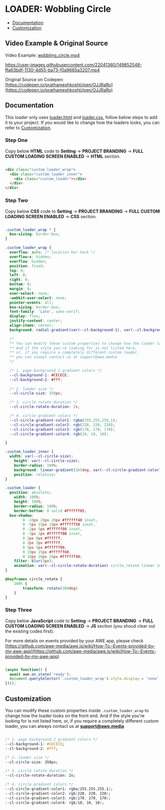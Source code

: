 # LOADER: Wobbling Circle

- [Documentation](#documentation)
- [Customization](#customization)

## Video Example & Original Source


Video Example: [wobbling_circle.mp4](wobbling_circle.mp4)



https://user-images.githubusercontent.com/22041360/149852548-ffa63bdf-1130-4d55-ba73-f0a9665a3207.mp4



Original Source on Codepen: [https://codepen.io/prathameshkoshti/pen/OJJRaRo](https://codepen.io/prathameshkoshti/pen/OJJRaRo)


## Documentation

This loader only uses [loader.html](loader.html) and [loader.css](loader.css), follow below steps to add it to your project. If you would like to change how the loaders looks, you can refer to [Customization](#customization).


### Step One

Copy below **HTML** code to **Setting** -> **PROJECT BRANDING** -> **FULL CUSTOM LOADING SCREEN ENABLED** -> **HTML** section.


```html

<div class="custom_loader_wrap">
  <div class="custom_loader_inner">
    <div class="custom_loader"></div>
  </div>
</div>


```

### Step Two

Copy below **CSS** code to **Setting** -> **PROJECT BRANDING** -> **FULL CUSTOM LOADING SCREEN ENABLED** -> **CSS** section.

```css

.custom_loader_wrap * {
  box-sizing: border-box;
}

.custom_loader_wrap {
  overflow: auto; /* location bar hack */
  overflow-x: hidden;
  overflow: hidden;
  position: fixed;
  top: 0;
  left: 0;
  right: 0;
  bottom: 0;
  margin: 0;
  user-select: none;
  -webkit-user-select: none;
  pointer-events: all;
  box-sizing: border-box;
  font-family: 'Lato', sans-serif;
  display: flex;
  justify-content: center;
  align-items: center;
  background: radial-gradient(var(--cl-background-1), var(--cl-background-2));

  /*
  ** You can modify these custom properties to change how the loader looks on the front end.
  ** And if the style you're looking for is not listed here, 
  ** or, if you require a completely different custom loader,
  ** you can always contact us at support@awe.media
  */

  /* 1. page background 2 gradient colors */
  --cl-background-1: #CECECE;
  --cl-background-2: #fff;
  
  /* 2. loader size */
  --cl-circle-size: 350px;

  /* 3. circle rotate duration */
  --cl-circle-rotate-duration: 2s;

  /* 4. circle gradient colors */
  --cl-circle-gradient-color1: rgba(255,255,255,1);
  --cl-circle-gradient-color2: rgb(220, 220, 220);
  --cl-circle-gradient-color3: rgb(170, 170, 170);
  --cl-circle-gradient-color4: rgb(10, 10, 10);

}

.custom_loader_inner {
  width: var(--cl-circle-size);
	height: var(--cl-circle-size);
	border-radius: 100%;
	background: linear-gradient(165deg, var(--cl-circle-gradient-color1) 0%, var(--cl-circle-gradient-color2) 40%, var(--cl-circle-gradient-color3) 98%, var(--cl-circle-gradient-color4) 100%);
	position: relative;
}

.custom_loader {
  position: absolute;
	width: 100%;
	height: 100%;
	border-radius: 100%;
	border-bottom: 0 solid #ffffff05;
  box-shadow: 
		0 -10px 20px 20px #ffffff40 inset,
		0 -5px 15px 10px #ffffff50 inset,
		0 -2px 5px #ffffff80 inset,
		0 -3px 2px #ffffffBB inset,
		0 2px 0px #ffffff,
		0 2px 3px #ffffff,
		0 5px 5px #ffffff90,
		0 10px 15px #ffffff60,
		0 10px 20px 20px #ffffff40;
	filter: blur(3px);
	animation: var(--cl-circle-rotate-duration) circle_rotate linear infinite;
}

@keyframes circle_rotate {
	100% {
		transform: rotate(360deg)
	}
}


```

### Step Three

Copy below **JavaScript** code to **Setting** -> **PROJECT BRANDING** -> **FULL CUSTOM LOADING SCREEN ENABLED** -> **JS** section (you shoud clear out the existing codes first).

For more details on events provided by your AWE app, please check [https://github.com/awe-media/awe.js/wiki/How-To:-Events-provided-by-my-awe-app](https://github.com/awe-media/awe.js/wiki/How-To:-Events-provided-by-my-awe-app)


```javascript

(async function() { 
  await awe.on_state('ready'); 
  document.querySelector('.custom_loader_wrap').style.display = 'none'; 
})();


```

## Customization

You can modify these custom properties inside `.custom_loader_wrap` to change how the loader looks on the front end. And if the style you're looking for is not listed here, or, if you require a completely different custom loader, you can always contact us at **support@awe.media**

```css

/* 1. page background 2 gradient colors */
--cl-background-1: #CECECE;
--cl-background-2: #fff;

/* 2. loader size */
--cl-circle-size: 350px;

/* 3. circle rotate duration */
--cl-circle-rotate-duration: 2s;

/* 4. circle gradient colors */
--cl-circle-gradient-color1: rgba(255,255,255,1);
--cl-circle-gradient-color2: rgb(220, 220, 220);
--cl-circle-gradient-color3: rgb(170, 170, 170);
--cl-circle-gradient-color4: rgb(10, 10, 10);


```




